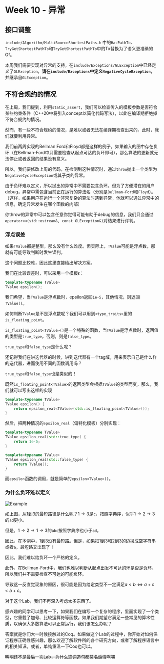 # Week 10 - 异常

## 接口调整

`include/Algorithm/MultiSourceShortestPaths.h` 中的`HasPathTo`、`TryGetShortestPathTo`和`TryGetShortestPathTo`中的To替换为了语义更准确的Of。



本周我们需要实现对异常的支持，在`include/Exceptions/GLException`中已经定义了`GLException`，**请在`include/Exceptions`中定义`NegativeCycleException`**，并继承自`GLException`。

## 不符合规约的情况

在上周，我们提到，利用`static_assert`，我们可以检查传入的模板参数是否符合某些约束条件（C++20中将引入concept以简化代码写法），以此在编译期拒绝掉不符合规约的情况。

然而，有一些不符合规约的情况，是难以或者无法在编译期检查出来的。此时，我们就要利用异常。

我们前两周实现的Bellman Ford和Floyd都是这样的例子。如果输入的图中存在负环（在Bellman-Ford中只需要检查从起点可达的负环即可），那么算法的更新就无法停止或者返回的结果没有意义。

所以，我们要修改上周的代码，在检测到这种情况时，通过`throw`抛出一个类型为`NegativeCycleException`或其子类的异常。

由于负环难以定义，所以抛出的异常中不需要包含负环。但为了方便潜在的用户debug，异常中需包含当前正在运行的算法名（分别是`Bellman-Ford`和`Floyd`）。（这样，如果用户在运行一个非常复杂的算法时遇到异常，他就可以通过异常中的信息，确定异常发生在哪个函数的内部）

你throw的异常中可以包含任意你觉得可能有助于debug的信息，我们只会通过`operator<<(std::ostream&, const GLException&)`对结果进行评判。

### 浮点误差

如果`TValue`都是整型，那么没有什么难度。但实际上，`TValue`可能是浮点数，那就有可能导致判断时发生误判。

这个问题比较难，因此这里直接给出解决方案。

我们在比较误差时，可以采用一个模板$\epsilon$：

```c++
template<typename TValue>
TValue epsilon();
```

我们希望，当`TValue`是浮点数时，epsilon返回`1e-5`，其他情况，则返回`TValue()`。

如何判断`TValue`是不是浮点数呢？我们可以用到`<type_traits>`里的`is_floating_point`。

`is_floating_point<TValue>()`是一个特殊的函数，当`TValue`是浮点数时，返回值的类型是`true_type`，否则，则是`false_type`。

`true_type`和`false_type`是什么呢？

还记得我们在讲迭代器的时候，讲到迭代器有一个tag域，用来表示自己是什么样的迭代器，进而使用不同的函数调用吗？

`true_type`和`false_type`也是类似的！

既然`is_floating_point<TValue>`的返回类型会根据`TValue`的类型而变，那么，我们就可以写出这样的实现

```c++
template<typename TValue>
TValue epsilon() {
    return epsilon_real<TValue>(std::is_floating_point<TValue>());
}
```

然后，把两种情况的`epsilon_real`（偏特化模板）分别实现：

```c++
template<typename TValue>
TValue epsilon_real(std::true_type) {
    return 1e-5;
}

template<typename TValue>
TValue epsilon_real(std::false_type) {
    return TValue();
}
```

而`epsilon`函数的调用，就是简单的`epsilon<TValue>()`。

### 为什么负环难以定义

![Example](https://oj-solutions.njujb.com/2020-2/10/a/string_graph.png)

如上图，从1到3的最短路径是什么呢？$1\rightarrow 3$是`c`，按照字典序，似乎$1\rightarrow 2\rightarrow 3$的`ad`更小。

但是，$1\rightarrow 2\rightarrow 1\rightarrow 3$的`abc`按照字典序也小于`ad`。

因此，在本例中，1到3没有最短路。但是，如果把1到3和2到3的边换成空字符串或者`a`，最短路又出现了！

因此，我们难以给负环一个严格的定义。

此外，在Bellman-Ford中，我们也难以判断从起点出发不可达的环是否是负环，所以我们并不需要检查不可达的可能负环。



导致这一反直觉现象的原因，很可能是因为给定类型不一定满足$a\lt b \Leftrightarrow a+c\lt b+c$。

对于这个Lab，我们不再深入考虑太多东西了。

感兴趣的同学可以思考一下，如果我们在编写一个复杂的程序，里面实现了一个类型，它重载了加号、比较运算符等函数。如果我们期望它满足一些常见的算术性质，以确保大多数算法可以正常运行，我们该怎么办呢？

答案就是你们大一时候接触过的Coq。如果做这个Lab的过程中，你开始对如何保证程序正确性感兴趣，那么欢迎了解软件所的各个研究方向，或者了解程序语言中的相关知识。或者，单纯重温一下Coq也可以。

~~明明还不是最后一次Lab，为什么遣词造句都莫名煽情啊喂~~